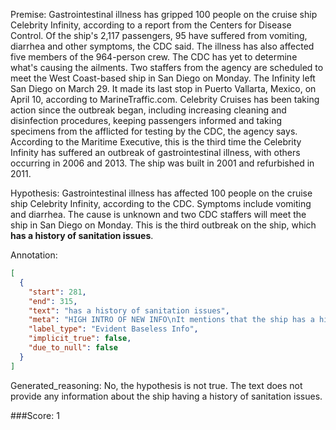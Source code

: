 
Premise:
Gastrointestinal illness has gripped 100 people on the cruise ship Celebrity Infinity, according to a report from the Centers for Disease Control. Of the ship's 2,117 passengers, 95 have suffered from vomiting, diarrhea and other symptoms, the CDC said. The illness has also affected five members of the 964-person crew. The CDC has yet to determine what's causing the ailments. Two staffers from the agency are scheduled to meet the West Coast-based ship in San Diego on Monday. The Infinity left San Diego on March 29. It made its last stop in Puerto Vallarta, Mexico, on April 10, according to MarineTraffic.com. Celebrity Cruises has been taking action since the outbreak began, including increasing cleaning and disinfection procedures, keeping passengers informed and taking specimens from the afflicted for testing by the CDC, the agency says. According to the Maritime Executive, this is the third time the Celebrity Infinity has suffered an outbreak of gastrointestinal illness, with others occurring in 2006 and 2013. The ship was built in 2001 and refurbished in 2011.


Hypothesis:
Gastrointestinal illness has affected 100 people on the cruise ship Celebrity Infinity, according to the CDC. Symptoms include vomiting and diarrhea. The cause is unknown and two CDC staffers will meet the ship in San Diego on Monday. This is the third outbreak on the ship, which **has a history of sanitation issues**.

Annotation:
```json
[
  {
    "start": 281,
    "end": 315,
    "text": "has a history of sanitation issues",
    "meta": "HIGH INTRO OF NEW INFO\nIt mentions that the ship has a history of sanitation issues, which is not mentioned in the original source.",
    "label_type": "Evident Baseless Info",
    "implicit_true": false,
    "due_to_null": false
  }
]
```

Generated_reasoning:
No, the hypothesis is not true. The text does not provide any information about the ship having a history of sanitation issues.

###Score:
1
